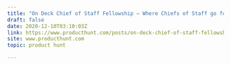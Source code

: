 ```yaml
---
title: "On Deck Chief of Staff Fellowship — Where Chiefs of Staff go for support & to build superpowers."
draft: false
date: 2020-12-10T03:10:03Z
link: https://www.producthunt.com/posts/on-deck-chief-of-staff-fellowship?utm_medium=RSS&utm_source=hune
site: www.producthunt.com
topic: product hunt  

---
```

